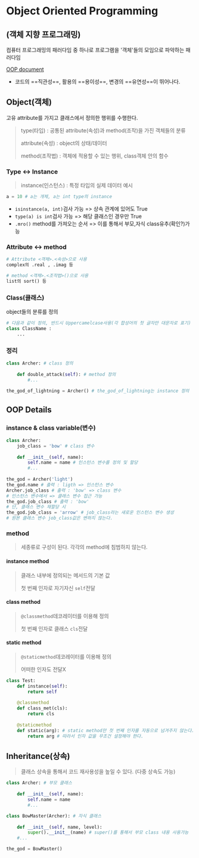 # Object Oriented Programming

## (객체 지향 프로그래밍)

컴퓨터 프로그래밍의 패러다임 중 하나로 프로그램을 '객체'들의 모임으로 파악하는 패러다임

[OOP document](https://docs.python.org/ko/3/tutorial/classes.html)

- 코드의 ==직관성==, 활용의 ==용이성==, 변경의 ==유연성==이 뛰어나다.

## Object(객체)

고유 attribute를 가지고 클래스에서 정의한 행위를 수행한다.

>type(타입) : 공통된 attribute(속성)과 method(조작)을 가진 객체들의 분류
>
>attribute(속성) : object의 상태/데이터
>
>method(조작법) : 객체에 적용할 수 있는 행위, class객체 안의 함수



### Type <-> Instance

>instance(인스턴스) : 특정 타입의 실제 데이터 예시

```python
a = 10 # a는 개체, a는 int type의 instance
```

- `isinstance(a, int)`검사 가능 => 상속 관계에 있어도 True
- `type(a) is int`검사 가능 => 해당 클래스인 경우만 True
- `.mro()` method를 가져오는 순서 => 이를 통해서 부모,자식 class유추(확인?)가능



### Attribute <-> method

```python
# Attribute <객체>.<속성>으로 사용
complex의 .real , .imag 등

# method <객체>.<조작법>()으로 사용
list의 sort() 등
```



### Class(클래스)

object들의 분류를 정의

```python
# 다음과 같이 정의, 반드시 Uppercamelcase사용(각 합성어의 첫 글자만 대문자로 표기)
class ClassName :
	...
```



### 정리

```python
class Archer: # class 정의
	
	def double_attack(self): # method 정의
		#...
        
the_god_of_lightning = Archer() # the_god_of_lightning는 instance 정의
```

## OOP Details

### instance & class variable(변수)

```python
class Archer: 
	job_class = 'bow' # class 변수
    
	def __init__(self, name): 
		self.name = name # 인스턴스 변수를 정의 및 할당
        #...
        
the_god = Archer('light') 
the_god.name # 출력 : ligth => 인스턴스 변수
Archer.job_class # 출력 : 'bow' => class 변수
# 인스턴스 변수에서 => 클래스 변수 접근 가능
the_god.job_class # 출력 : 'bow'
# 단, 클래스 변수 재할당 시
the_god.job_class = 'arrow' # job_class라는 새로운 인스턴스 변수 생성
# 원본 클래스 변수 job_class값은 변하지 않는다.
```



### method

> 세종류로 구성이 된다. 각각의 method에 침범하지 않는다.

#### instance method

>클래스 내부에 정의되는 메서드의 기본 값
>
>첫 번째 인자로 자기자신 `self`전달

#### class method

>`@classmethod`데코레이터를 이용해 정의
>
>첫 번째 인자로 클래스 `cls`전달 

#### static method

> `@staticmethod`데코레이터를 이용해 정의
>
> 어떠한 인자도 전달X

```python
class Test:
	def instance(self):
		return self
    
    @classmethod
	def class_met(cls):
		return cls
    
    @staticmethod
	def static(arg): # static method만 첫 번째 인자를 자동으로 넘겨주지 않는다.
        return arg # 따라서 인자 값을 무조건 설정해야 한다.
```



## Inheritance(상속)

> 클래스 상속을 통해서 코드 재사용성을 높일 수 있다. (다중 상속도 가능)

```python
class Archer: # 부모 클래스
    
    def __init__(self, name):
        self.name = name
        #...

class BowMaster(Archer): # 자식 클래스
    
    def __init__(self, name, level):
        super().__init__(name) # super()를 통해서 부모 class 내용 사용가능
    #...

the_god = BowMaster()
```

